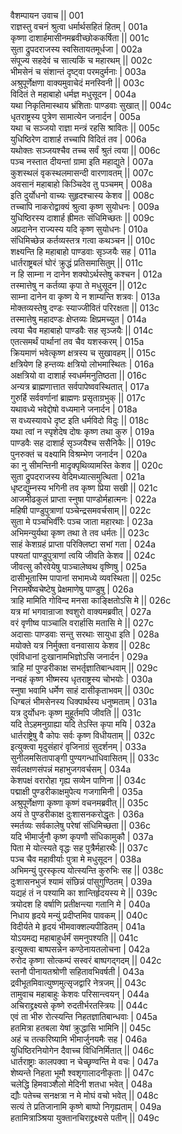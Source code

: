 वैशम्पायन उवाच ||	001    
राज्ञस्तु वचनं श्रुत्वा धर्मार्थसहितं हितम् |	001a  
कृष्णा दाशार्हमासीनमब्रवीच्छोककर्षिता ||	001c  
सुता द्रुपदराजस्य स्वसितायतमूर्धजा |	002a  
संपूज्य सहदेवं च सात्यकिं च महारथम् ||	002c  
भीमसेनं च संशान्तं दृष्ट्वा परमदुर्मनाः |	003a  
अश्रुपूर्णेक्षणा वाक्यमुवाचेदं मनस्विनी ||	003c  
विदितं ते महाबाहो धर्मज्ञ मधुसूदन |	004a  
यथा निकृतिमास्थाय भ्रंशिताः पाण्डवाः सुखात् ||	004c  
धृतराष्ट्रस्य पुत्रेण सामात्येन जनार्दन |	005a  
यथा च सञ्जयो राज्ञा मन्त्रं रहसि श्रावितः ||	005c  
युधिष्ठिरेण दाशार्ह तच्चापि विदितं तव |	006a  
यथोक्तः सञ्जयश्चैव तच्च सर्वं श्रुतं त्वया ||	006c  
पञ्च नस्तात दीयन्तां ग्रामा इति महाद्युते |	007a  
कुशस्थलं वृकस्थलमासन्दी वारणावतम् ||	007c  
अवसानं महाबाहो किञ्चिदेव तु पञ्चमम् |	008a  
इति दुर्योधनो वाच्यः सुहृदश्चास्य केशव ||	008c  
तच्चापि नाकरोद्वाक्यं श्रुत्वा कृष्ण सुयोधनः |	009a  
युधिष्ठिरस्य दाशार्ह ह्रीमतः संधिमिच्छतः ||	009c  
अप्रदानेन राज्यस्य यदि कृष्ण सुयोधनः |	010a  
संधिमिच्छेन्न कर्तव्यस्तत्र गत्वा कथञ्चन ||	010c  
शक्ष्यन्ति हि महाबाहो पाण्डवाः सृञ्जयैः सह |	011a  
धार्तराष्ट्रबलं घोरं क्रुद्धं प्रतिसमासितुम् ||	011c  
न हि साम्ना न दानेन शक्योऽर्थस्तेषु कश्चन |	012a  
तस्मात्तेषु न कर्तव्या कृपा ते मधुसूदन ||	012c  
साम्ना दानेन वा कृष्ण ये न शाम्यन्ति शत्रवः |	013a  
मोक्तव्यस्तेषु दण्डः स्याज्जीवितं परिरक्षता ||	013c  
तस्मात्तेषु महादण्डः क्षेप्तव्यः क्षिप्रमच्युत |	014a  
त्वया चैव महाबाहो पाण्डवैः सह सृञ्जयैः ||	014c  
एतत्समर्थं पार्थानां तव चैव यशस्करम् |	015a  
क्रियमाणं भवेत्कृष्ण क्षत्रस्य च सुखावहम् ||	015c  
क्षत्रियेण हि हन्तव्यः क्षत्रियो लोभमास्थितः |	016a  
अक्षत्रियो वा दाशार्ह स्वधर्ममनुतिष्ठता ||	016c  
अन्यत्र ब्राह्मणात्तात सर्वपापेष्ववस्थितात् |	017a  
गुरुर्हि सर्ववर्णानां ब्राह्मणः प्रसृताग्रभुक् ||	017c  
यथावध्ये भवेद्दोषो वध्यमाने जनार्दन |	018a  
स वध्यस्यावधे दृष्ट इति धर्मविदो विदुः ||	018c  
यथा त्वां न स्पृशेदेष दोषः कृष्ण तथा कुरु |	019a  
पाण्डवैः सह दाशार्ह सृञ्जयैश्च ससैनिकैः ||	019c  
पुनरुक्तं च वक्ष्यामि विश्रम्भेण जनार्दन |	020a  
का नु सीमन्तिनी मादृक्पृथिव्यामस्ति केशव ||	020c  
सुता द्रुपदराजस्य वेदिमध्यात्समुत्थिता |	021a  
धृष्टद्युम्नस्य भगिनी तव कृष्ण प्रिया सखी ||	021c  
आजमीढकुलं प्राप्ता स्नुषा पाण्डोर्महात्मनः |	022a  
महिषी पाण्डुपुत्राणां पञ्चेन्द्रसमवर्चसाम् ||	022c  
सुता मे पञ्चभिर्वीरैः पञ्च जाता महारथाः |	023a  
अभिमन्युर्यथा कृष्ण तथा ते तव धर्मतः ||	023c  
साहं केशग्रहं प्राप्ता परिक्लिष्टा सभां गता |	024a  
पश्यतां पाण्डुपुत्राणां त्वयि जीवति केशव ||	024c  
जीवत्सु कौरवेयेषु पाञ्चालेष्वथ वृष्णिषु |	025a  
दासीभूतास्मि पापानां सभामध्ये व्यवस्थिता ||	025c  
निरामर्षेष्वचेष्टेषु प्रेक्षमाणेषु पाण्डुषु |	026a  
त्राहि मामिति गोविन्द मनसा काङ्क्षितोऽसि मे ||	026c  
यत्र मां भगवान्राजा श्वशुरो वाक्यमब्रवीत् |	027a  
वरं वृणीष्व पाञ्चालि वरार्हासि मतासि मे ||	027c  
अदासाः पाण्डवाः सन्तु सरथाः सायुधा इति |	028a  
मयोक्ते यत्र निर्मुक्ता वनवासाय केशव ||	028c  
एवंविधानां दुःखानामभिज्ञोऽसि जनार्दन |	029a  
त्राहि मां पुण्डरीकाक्ष सभर्तृज्ञातिबान्धवाम् ||	029c  
नन्वहं कृष्ण भीष्मस्य धृतराष्ट्रस्य चोभयोः |	030a  
स्नुषा भवामि धर्मेण साहं दासीकृताभवम् ||	030c  
धिग्बलं भीमसेनस्य धिक्पार्थस्य धनुष्मताम् |	031a  
यत्र दुर्योधनः कृष्ण मुहूर्तमपि जीवति ||	031c  
यदि तेऽहमनुग्राह्या यदि तेऽस्ति कृपा मयि |	032a  
धार्तराष्ट्रेषु वै कोपः सर्वः कृष्ण विधीयताम् ||	032c  
इत्युक्त्वा मृदुसंहारं वृजिनाग्रं सुदर्शनम् |	033a  
सुनीलमसितापाङ्गी पुण्यगन्धाधिवासितम् ||	033c  
सर्वलक्षणसंपन्नं महाभुजगवर्चसम् |	034a  
केशपक्षं वरारोहा गृह्य सव्येन पाणिना ||	034c  
पद्माक्षी पुण्डरीकाक्षमुपेत्य गजगामिनी |	035a  
अश्रुपूर्णेक्षणा कृष्णा कृष्णं वचनमब्रवीत् ||	035c  
अयं ते पुण्डरीकाक्ष दुःशासनकरोद्धृतः |	036a  
स्मर्तव्यः सर्वकालेषु परेषां संधिमिच्छता ||	036c  
यदि भीमार्जुनौ कृष्ण कृपणौ संधिकामुकौ |	037a  
पिता मे योत्स्यते वृद्धः सह पुत्रैर्महारथैः ||	037c  
पञ्च चैव महावीर्याः पुत्रा मे मधुसूदन |	038a  
अभिमन्युं पुरस्कृत्य योत्स्यन्ति कुरुभिः सह ||	038c  
दुःशासनभुजं श्यामं संछिन्नं पांसुगुण्ठितम् |	039a  
यद्यहं तं न पश्यामि का शान्तिर्हृदयस्य मे ||	039c  
त्रयोदश हि वर्षाणि प्रतीक्षन्त्या गतानि मे |	040a  
निधाय हृदये मन्युं प्रदीप्तमिव पावकम् ||	040c  
विदीर्यते मे हृदयं भीमवाक्शल्यपीडितम् |	041a  
योऽयमद्य महाबाहुर्धर्मं समनुपश्यति ||	041c  
इत्युक्त्वा बाष्पसन्नेन कण्ठेनायतलोचना |	042a  
रुरोद कृष्णा सोत्कम्पं सस्वरं बाष्पगद्गदम् ||	042c  
स्तनौ पीनायतश्रोणी सहितावभिवर्षती |	043a  
द्रवीभूतमिवात्युष्णमुत्सृजद्वारि नेत्रजम् ||	043c  
तामुवाच महाबाहुः केशवः परिसान्त्वयन् |	044a  
अचिराद्द्रक्ष्यसे कृष्णे रुदतीर्भरतस्त्रियः ||	044c  
एवं ता भीरु रोत्स्यन्ति निहतज्ञातिबान्धवाः |	045a  
हतमित्रा हतबला येषां क्रुद्धासि भामिनि ||	045c  
अहं च तत्करिष्यामि भीमार्जुनयमैः सह |	046a  
युधिष्ठिरनियोगेन दैवाच्च विधिनिर्मितात् ||	046c  
धार्तराष्ट्राः कालपक्वा न चेच्छृण्वन्ति मे वचः |	047a  
शेष्यन्ते निहता भूमौ श्वशृगालादनीकृताः ||	047c  
चलेद्धि हिमवाञ्शैलो मेदिनी शतधा भवेत् |	048a  
द्यौः पतेच्च सनक्षत्रा न मे मोघं वचो भवेत् ||	048c  
सत्यं ते प्रतिजानामि कृष्णे बाष्पो निगृह्यताम् |	049a  
हतामित्राञ्श्रिया युक्तानचिराद्द्रक्ष्यसे पतीन् ||	049c  
